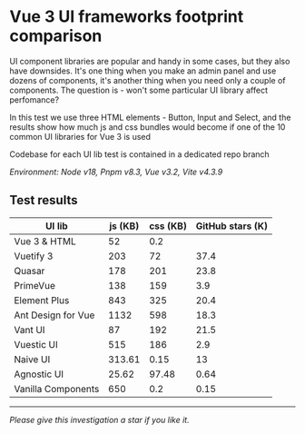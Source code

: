 # Vue 3 UI frameworks footprint comparison

UI component libraries are popular and handy in some cases, but they also have downsides. It's one thing when you make an admin panel and use dozens of components, it's another thing when you need only a couple of components. The question is - won't some particular UI library affect perfomance?

In this test we use three HTML elements - Button, Input and Select, and the results show how much js and css bundles would become if one of the 10 common UI libraries for Vue 3 is used

Codebase for each UI lib test is contained in a dedicated repo branch

*Environment: Node v18, Pnpm v8.3, Vue v3.2, Vite v4.3.9*

## Test results


| **UI lib** | **js (KB)** | **css (KB)** | **GitHub stars (K)** |
| --- | --- | --- | ---|
| Vue 3 & HTML | 52  | 0.2 | |
| Vuetify 3 | 203 | 72  | 37.4|
| Quasar | 178 | 201 | 23.8 |
| PrimeVue | 138 | 159 | 3.9 |
| Element Plus | 843 | 325 | 20.4 |
| Ant Design for Vue | 1132 | 598 | 18.3 |
| Vant UI | 87  | 192 | 21.5 |
| Vuestic UI | 515 | 186 | 2.9 |
| Naive UI | 313.61 | 0.15 | 13 |
| Agnostic UI | 25.62 | 97.48 | 0.64 |
| Vanilla Components | 650 | 0.2 | 0.15 |


----


*Please give this investigation a star if you like it.*